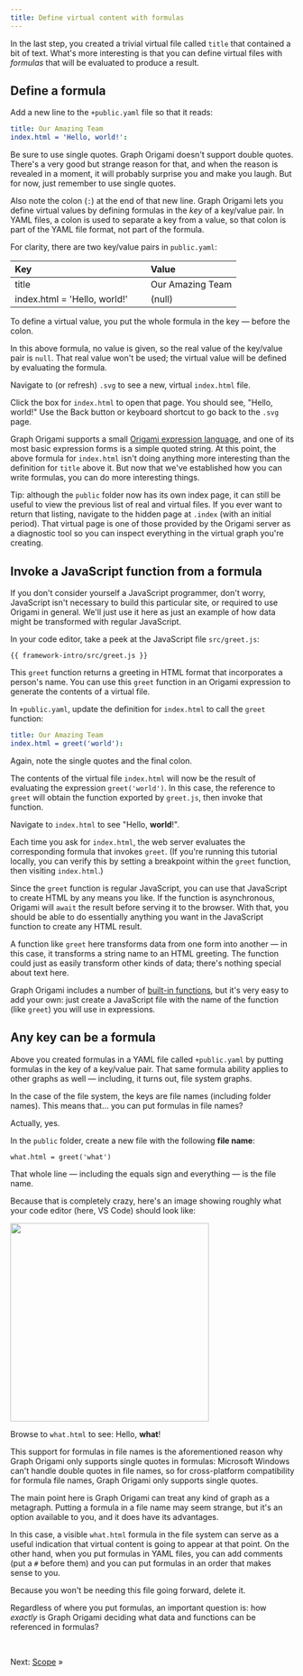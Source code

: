 ```yaml
---
title: Define virtual content with formulas
---
```


In the last step, you created a trivial virtual file called `title` that contained a bit of text. What's more interesting is that you can define virtual files with _formulas_ that will be evaluated to produce a result.

## Define a formula

<span class="tutorialStep"></span> Add a new line to the `+public.yaml` file so that it reads:

```yaml
title: Our Amazing Team
index.html = 'Hello, world!':
```

Be sure to use single quotes. Graph Origami doesn't support double quotes. There's a very good but strange reason for that, and when the reason is revealed in a moment, it will probably surprise you and make you laugh. But for now, just remember to use single quotes.

Also note the colon (`:`) at the end of that new line. Graph Origami lets you define virtual values by defining formulas in the _key_ of a key/value pair. In YAML files, a colon is used to separate a key from a value, so that colon is part of the YAML file format, not part of the formula.

For clarity, there are two key/value pairs in `public.yaml`:

| Key                          |              | Value            |
| :--------------------------- | ------------ | :--------------- |
| title                        |              | Our Amazing Team |
| index.html = 'Hello, world!' | &nbsp;&nbsp; | (null)           |

To define a virtual value, you put the whole formula in the key — before the colon.

In this above formula, no value is given, so the real value of the key/value pair is `null`. That real value won't be used; the virtual value will be defined by evaluating the formula.

<span class="tutorialStep"></span> Navigate to (or refresh) `.svg` to see a new, virtual `index.html` file.

<span class="tutorialStep"></span> Click the box for `index.html` to open that page. You should see, "Hello, world!" Use the Back button or keyboard shortcut to go back to the `.svg` page.

Graph Origami supports a small [Origami expression language](/language), and one of its most basic expression forms is a simple quoted string. At this point, the above formula for `index.html` isn't doing anything more interesting than the definition for `title` above it. But now that we've established how you can write formulas, you can do more interesting things.

Tip: although the `public` folder now has its own index page, it can still be useful to view the previous list of real and virtual files. If you ever want to return that listing, navigate to the hidden page at `.index` (with an initial period). That virtual page is one of those provided by the Origami server as a diagnostic tool so you can inspect everything in the virtual graph you're creating.

## Invoke a JavaScript function from a formula

If you don't consider yourself a JavaScript programmer, don't worry, JavaScript isn't necessary to build this particular site, or required to use Origami in general. We'll just use it here as just an example of how data might be transformed with regular JavaScript.

<span class="tutorialStep"></span> In your code editor, take a peek at the JavaScript file `src/greet.js`:

```{{'js'}}
{{ framework-intro/src/greet.js }}
```

This `greet` function returns a greeting in HTML format that incorporates a person's name. You can use this `greet` function in an Origami expression to generate the contents of a virtual file.

<span class="tutorialStep"></span> In `+public.yaml`, update the definition for `index.html` to call the `greet` function:

```yaml
title: Our Amazing Team
index.html = greet('world'):
```

Again, note the single quotes and the final colon.

The contents of the virtual file `index.html` will now be the result of evaluating the expression `greet('world')`. In this case, the reference to `greet` will obtain the function exported by `greet.js`, then invoke that function.

<span class="tutorialStep"></span> Navigate to `index.html` to see "Hello, <strong>world</strong>!".

Each time you ask for `index.html`, the web server evaluates the corresponding formula that invokes `greet`. (If you're running this tutorial locally, you can verify this by setting a breakpoint within the `greet` function, then visiting `index.html`.)

Since the `greet` function is regular JavaScript, you can use that JavaScript to create HTML by any means you like. If the function is asynchronous, Origami will `await` the result before serving it to the browser. With that, you should be able to do essentially anything you want in the JavaScript function to create any HTML result.

A function like `greet` here transforms data from one form into another — in this case, it transforms a string name to an HTML greeting. The function could just as easily transform other kinds of data; there's nothing special about text here.

Graph Origami includes a number of [built-in functions](/cli/builtins.html), but it's very easy to add your own: just create a JavaScript file with the name of the function (like `greet`) you will use in expressions.

## Any key can be a formula

Above you created formulas in a YAML file called `+public.yaml` by putting formulas in the key of a key/value pair. That same formula ability applies to other graphs as well — including, it turns out, file system graphs.

In the case of the file system, the keys are file names (including folder names). This means that… you can put formulas in file names?

Actually, yes.

<span class="tutorialStep"></span> In the `public` folder, create a new file with the following **file name**:

```
what.html = greet('what')
```

That whole line — including the equals sign and everything — is the file name.

Because that is completely crazy, here's an image showing roughly what your code editor (here, VS Code) should look like:

<img src="/assets/misc/fileNameFormula.png" style="width: 352px;">

<span class="tutorialStep"></span> Browse to `what.html` to see: Hello, <strong>what</strong>!

This support for formulas in file names is the aforementioned reason why Graph Origami only supports single quotes in formulas: Microsoft Windows can't handle double quotes in file names, so for cross-platform compatibility for formula file names, Graph Origami only supports single quotes.

The main point here is Graph Origami can treat any kind of graph as a metagraph. Putting a formula in a file name may seem strange, but it's an option available to you, and it does have its advantages.

In this case, a visible `what.html` formula in the file system can serve as a useful indication that virtual content is going to appear at that point. On the other hand, when you put formulas in YAML files, you can add comments (put a `#` before them) and you can put formulas in an order that makes sense to you.

<span class="tutorialStep"></span> Because you won't be needing this file going forward, delete it.

Regardless of where you put formulas, an important question is: how _exactly_ is Graph Origami deciding what data and functions can be referenced in formulas?

&nbsp;

Next: [Scope](intro6.html) »
